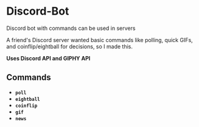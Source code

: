 # Discord-Bot
Discord bot with commands can be used in servers          
        
A friend's Discord server wanted basic commands like polling, quick GIFs, and coinflip/eightball for decisions, so I made this.
    
<strong>Uses Discord API and GIPHY API<strong>   

## Commands
- `poll`
- `eightball`
- `coinflip`
- `gif`
- `news`
